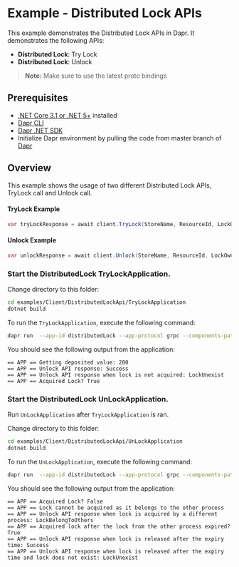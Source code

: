 # Example - Distributed Lock APIs

This example demonstrates the Distributed Lock APIs in Dapr.
It demonstrates the following APIs:
- **Distributed Lock**: Try Lock
- **Distributed Lock**: Unlock

> **Note:** Make sure to use the latest proto bindings

## Prerequisites

- [.NET Core 3.1 or .NET 5+](https://dotnet.microsoft.com/download) installed
- [Dapr CLI](https://docs.dapr.io/getting-started/install-dapr-cli/)
- [Dapr .NET SDK](https://docs.dapr.io/developing-applications/sdks/dotnet/)
- Initialize Dapr environment by pulling the code from master branch of [Dapr](https://github.com/dapr/dapr)

## Overview
This example shows the usage of two different Distributed Lock APIs, TryLock call and Unlock call.

#### TryLock Example
```csharp
var tryLockResponse = await client.TryLock(StoreName, ResourceId, LockOwner, ExpiryInSeconds);
```

#### Unlock Example
```csharp
var unlockResponse = await client.Unlock(StoreName, ResourceId, LockOwner);
```

### Start the DistributedLock TryLockApplication.

Change directory to this folder:

```bash
cd examples/Client/DistributedLockApi/TryLockApplication
dotnet build
```

To run the `TryLockApplication`, execute the following command:

```bash
dapr run  --app-id distributedLock --app-protocol grpc --components-path ./Components dotnet run
```

You should see the following output from the application:

```
== APP == Getting deposited value: 200
== APP == Unlock API response: Success
== APP == Unlock API response when lock is not acquired: LockUnexist
== APP == Acquired Lock? True
```

### Start the DistributedLock UnLockApplication.

Run `UnLockApplication` after `TryLockApplication` is ran.

Change directory to this folder:

```bash
cd examples/Client/DistributedLockApi/UnLockApplication
dotnet build
```

To run the `UnLockApplication`, execute the following command:

```bash
dapr run  --app-id distributedLock --app-protocol grpc --components-path ./Components dotnet run
```

You should see the following output from the application:

```
== APP == Acquired Lock? False
== APP == Lock cannot be acquired as it belongs to the other process
== APP == Unlock API response when lock is acquired by a different process: LockBelongToOthers
== APP == Acquired lock after the lock from the other process expired? True
== APP == Unlock API response when lock is released after the expiry time: Success
== APP == Unlock API response when lock is released after the expiry time and lock does not exist: LockUnexist
```